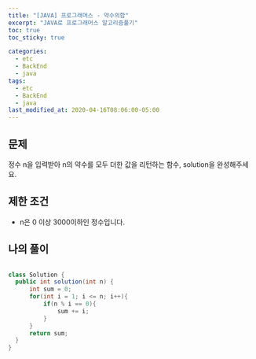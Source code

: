 ```yaml
---
title: "[JAVA] 프로그래머스 - 약수의합"
excerpt: "JAVA로 프로그래머스 알고리즘풀기"
toc: true
toc_sticky: true

categories:
  - etc
  - BackEnd
  - java
tags:
  - etc
  - BackEnd
  - java
last_modified_at: 2020-04-16T08:06:00-05:00
---
```


## 문제 

정수 n을 입력받아 n의 약수를 모두 더한 값을 리턴하는 함수, solution을 완성해주세요.

## 제한 조건

+ n은 0 이상 3000이하인 정수입니다.

## 나의 풀이

```java

class Solution {
  public int solution(int n) {
      int sum = 0;
      for(int i = 1; i <= n; i++){
          if(n % i == 0){
              sum += i;
          }
      }
      return sum;
  }
}

```
